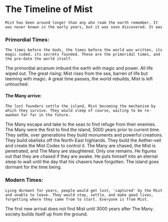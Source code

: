 # The Timeline of Mist
	Mist has been around longer than any who roam the earth remember. It was never known in the early years, but it was soon discovered. It was 
### Primordial Times:
	The times before the Gods, the times before the world was written, its magic coded, its secrets founded. These are the primoridal times, and the pre-date the world itself.

The primordial arcanum imbued the earth with magic and power. All life wiped out.
The great rising: Mist rises from the sea, barren of life but teeming with magic.
A great time passes, the world rebuilds, Mist is left untouched. 
#### The Many arrive:
	The lost founders settle the island, Mist becoming the mechanism by which they survive. They would sleep of course, waiting to be re-awoken far far in the future.

The Many escape and take to the seas to find refuge from their enemies.
The Many were the first to find the island, 5000 years prior to current time.
They settle, over generations they build monuments and powerful creations.
They build obelisks off the North-East highlands.
They build the Aether-veil and create the Mist Codex to control it. 
The Many are chased, the Mist is penetrated, and The Many are slaughtered. 
Only one remains.
He figures out that they are chased if they are awake.
He puts himself into an eternal sleep to wait until the day that his chasers have forgotten.
The island goes dormant for the time being.

### Modern Times:
	Lying dormant for years, people would get lost, 'captured' by the Mist and unable to leave. They would stay, settle, and make good lives, forgetting where they came from to start. Everyone is from Mist.

The first new arrival does not find Mist until 3000 years after The Many.
society builds itself up from the ground.